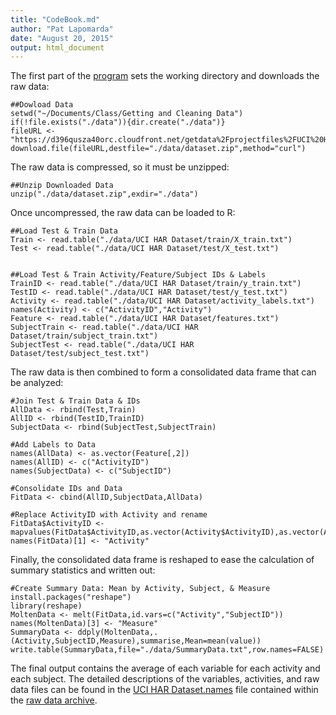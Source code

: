 ```yaml
---
title: "CodeBook.md"
author: "Pat Lapomarda"
date: "August 20, 2015"
output: html_document
---
```


The first part of the [program](run_analysis.R) sets the working directory and downloads the raw data:

```{r}
##Dowload Data
setwd("~/Documents/Class/Getting and Cleaning Data")
if(!file.exists("./data")){dir.create("./data")}
fileURL <- "https://d396qusza40orc.cloudfront.net/getdata%2Fprojectfiles%2FUCI%20HAR%20Dataset.zip"
download.file(fileURL,destfile="./data/dataset.zip",method="curl")
```

The raw data is compressed, so it must be unzipped:

```{r}
##Unzip Downloaded Data
unzip("./data/dataset.zip",exdir="./data")
```

Once uncompressed, the raw data can be loaded to R:

```{r}
##Load Test & Train Data
Train <- read.table("./data/UCI HAR Dataset/train/X_train.txt")
Test <- read.table("./data/UCI HAR Dataset/test/X_test.txt")


##Load Test & Train Activity/Feature/Subject IDs & Labels
TrainID <- read.table("./data/UCI HAR Dataset/train/y_train.txt")
TestID <- read.table("./data/UCI HAR Dataset/test/y_test.txt")
Activity <- read.table("./data/UCI HAR Dataset/activity_labels.txt")
names(Activity) <- c("ActivityID","Activity")
Feature <- read.table("./data/UCI HAR Dataset/features.txt")
SubjectTrain <- read.table("./data/UCI HAR Dataset/train/subject_train.txt")
SubjectTest <- read.table("./data/UCI HAR Dataset/test/subject_test.txt")
```

The raw data is then combined to form a consolidated data frame that can be analyzed:

```{r}
#Join Test & Train Data & IDs
AllData <- rbind(Test,Train)
AllID <- rbind(TestID,TrainID)
SubjectData <- rbind(SubjectTest,SubjectTrain)

#Add Labels to Data
names(AllData) <- as.vector(Feature[,2])
names(AllID) <- c("ActivityID")
names(SubjectData) <- c("SubjectID")

#Consolidate IDs and Data
FitData <- cbind(AllID,SubjectData,AllData)

#Replace ActivityID with Activity and rename
FitData$ActivityID <- mapvalues(FitData$ActivityID,as.vector(Activity$ActivityID),as.vector(Activity$Activity))
names(FitData)[1] <- "Activity"
```

Finally, the consolidated data frame is reshaped to ease the calculation of summary statistics and written out:
```{r}
#Create Summary Data: Mean by Activity, Subject, & Measure
install.packages("reshape")
library(reshape)
MoltenData <- melt(FitData,id.vars=c("Activity","SubjectID"))
names(MoltenData)[3] <- "Measure"
SummaryData <- ddply(MoltenData,.(Activity,SubjectID,Measure),summarise,Mean=mean(value))
write.table(SummaryData,file="./data/SummaryData.txt",row.names=FALSE)
```

The final output contains the average of each variable for each activity and each subject.  The detailed descriptions of the variables, activities, and raw data files can be found in the [UCI HAR Dataset.names](http://archive.ics.uci.edu/ml/machine-learning-databases/00240/UCI%20HAR%20Dataset.names) file contained within the [raw data archive](http://archive.ics.uci.edu/ml/machine-learning-databases/00240/UCI%20HAR%20Dataset.zip).